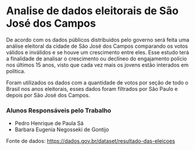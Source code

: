 # Analise de dados eleitorais de São José dos Campos

De acordo com os dados públicos distribuidos pelo governo será feita uma análise eleitoral da cidade de São José dos Campos comparando os votos válidos e inválidos e se houve um crescimento entre eles. Esse estudo terá a finalidade de analisar o crescimento ou declíneo do engajamento polício nos últimos 15 anos, visto que cada vez mais os jovens estão interados em política.

Foram utilizados os dados com a quantidade de votos por seção de todo o Brasil nos anos eleitorais, esses dados foram filtrados por São Paulo e depois por São José dos Campos.

### Alunos Responsáveis pelo Trabalho
- Pedro Henrique de Paula Sá
- Barbara Eugenia Negosseki de Gontijo

Fonte de dados: https://dados.gov.br/dataset/resultado-das-eleicoes
